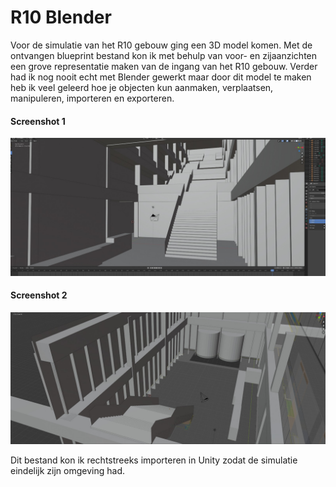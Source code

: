 # R10 Blender

Voor de simulatie van het R10 gebouw ging een 3D model komen. Met de ontvangen blueprint bestand kon ik met behulp van voor- en zijaanzichten een grove representatie maken van de ingang van het R10 gebouw. Verder had ik nog nooit echt met Blender gewerkt maar door dit model te maken heb ik veel geleerd hoe je objecten kun aanmaken, verplaatsen, manipuleren, importeren en exporteren.

#### Screenshot 1

![Blender Screenshot 1](./img/9274faa8-d7bb-413b-88d7-2161980c61aa.jpg)

#### Screenshot 2

![Blender Screenshot 2](./img/e7d8f87d-2d55-4a8d-ba0c-7ad9fe1f1439.jpg)

Dit bestand kon ik rechtstreeks importeren in Unity zodat de simulatie eindelijk zijn omgeving had.

